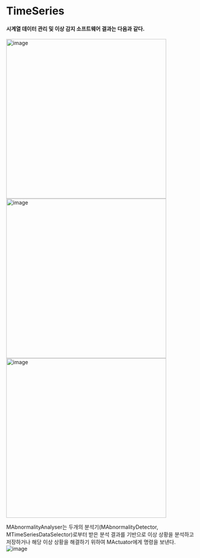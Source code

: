 # TimeSeries

#### 시계열 데이터 관리 및 이상 감지 소프트웨어 결과는 다음과 같다.

<img width="427" alt="image" src="https://user-images.githubusercontent.com/117606355/200201407-1e68a54a-fd6f-4836-b8e9-c797fe6e2a08.png">

<img width="427" alt="image" src="https://user-images.githubusercontent.com/117606355/200201410-8e793437-ba48-44b1-8035-120def00a313.png">

<img width="427" alt="image" src="https://user-images.githubusercontent.com/117606355/200201411-008b1f1e-62ca-435f-8285-c59d10b2b22c.png">

MAbnormalityAnalyser는 두개의 분석기(MAbnormalityDetector, MTimeSeriesDataSelector)로부터 받은 분석 결과를 기반으로 이상 상황을 분석하고 저장하거나 해당 이상 상황을 해결하기 위하여 MActuator에게 명령을 보낸다.![image](https://user-images.githubusercontent.com/117606355/200201413-362c4cf0-fb76-4a94-a6f0-c529ea754778.png)

